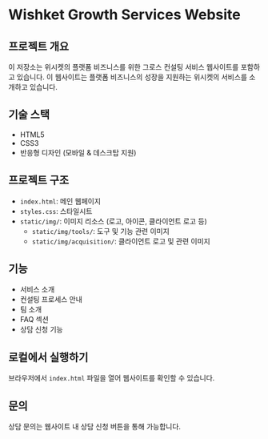 # Wishket Growth Services Website

## 프로젝트 개요
이 저장소는 위시켓의 플랫폼 비즈니스를 위한 그로스 컨설팅 서비스 웹사이트를 포함하고 있습니다. 이 웹사이트는 플랫폼 비즈니스의 성장을 지원하는 위시켓의 서비스를 소개하고 있습니다.

## 기술 스택
- HTML5
- CSS3
- 반응형 디자인 (모바일 & 데스크탑 지원)

## 프로젝트 구조
- `index.html`: 메인 웹페이지
- `styles.css`: 스타일시트
- `static/img/`: 이미지 리소스 (로고, 아이콘, 클라이언트 로고 등)
  - `static/img/tools/`: 도구 및 기능 관련 이미지
  - `static/img/acquisition/`: 클라이언트 로고 및 관련 이미지

## 기능
- 서비스 소개
- 컨설팅 프로세스 안내
- 팀 소개
- FAQ 섹션
- 상담 신청 기능

## 로컬에서 실행하기
브라우저에서 `index.html` 파일을 열어 웹사이트를 확인할 수 있습니다.

## 문의
상담 문의는 웹사이트 내 상담 신청 버튼을 통해 가능합니다.